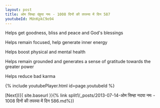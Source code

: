 ```yaml
---
layout: post
title: ओम सिम्हा दंष्ट्रया नमः - 1008 दिनों की तपस्या में दिन 587
youtubeId: MUnKpkC9o94
---
```

 
 
Helps get goodness, bliss and peace and God's blessings
 
Helps remain focused, help generate inner energy 
 
Helps boost physical and mental health 
 
Helps remain grounded and generates a sense of gratitude towards the greater power 
 
Helps reduce bad karma
 
 
 
 


{% include youtubePlayer.html id=page.youtubeId %}
 
[Next]({{ site.baseurl }}{% link  split1/_posts/2013-07-14-ओम सिम्हा नदया नमः - 1008 दिनों की तपस्या में दिन 586.md%})
 
